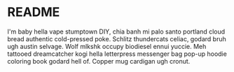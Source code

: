 # README

I'm baby hella vape stumptown DIY, chia banh mi palo santo portland cloud bread authentic cold-pressed poke. Schlitz thundercats celiac, godard bruh ugh austin selvage. Wolf mlkshk occupy biodiesel ennui yuccie. Meh tattooed dreamcatcher kogi hella letterpress messenger bag pop-up hoodie coloring book godard hell of. Copper mug cardigan ugh cronut.